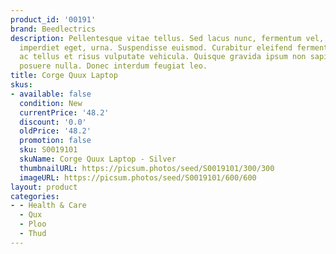 ```yaml
---
product_id: '00191'
brand: Beedlectrics
description: Pellentesque vitae tellus. Sed lacus nunc, fermentum vel, vehicula in,
  imperdiet eget, urna. Suspendisse euismod. Curabitur eleifend fermentum justo. Duis
  ac tellus et risus vulputate vehicula. Quisque gravida ipsum non sapien. Nulla dignissim
  posuere nulla. Donec interdum feugiat leo.
title: Corge Quux Laptop
skus:
- available: false
  condition: New
  currentPrice: '48.2'
  discount: '0.0'
  oldPrice: '48.2'
  promotion: false
  sku: S0019101
  skuName: Corge Quux Laptop - Silver
  thumbnailURL: https://picsum.photos/seed/S0019101/300/300
  imageURL: https://picsum.photos/seed/S0019101/600/600
layout: product
categories:
- - Health & Care
  - Qux
  - Ploo
  - Thud
---
```

